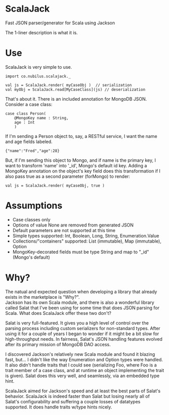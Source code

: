# ScalaJack

Fast JSON parser/generator for Scala using Jackson

The 1-liner description is what it is. 

# Use

ScalaJack is very simple to use.

	import co.nubilus.scalajack._

	val js = ScalaJack.render( myCaseObj )  // serialization
	val myObj = ScalaJack.read[MyCaseClass](js) // deserialization

That's about it.  There is an included annotation for MongoDB JSON.  Consider a case class:

	case class Person(
		@MongoKey name : String,
		age : Int
		)

If I'm sending a Person object to, say, a RESTful service, I want the name and age fields labeled.

	{"name":"Fred","age":28}

But, if I'm sending this object to Mongo, and if name is the primary key, I want to transform 'name' into
'_id', Mongo's default id key.  Adding a MongoKey annotation on the object's key field does this transformation
if I also pass true as a second parameter (forMongo) to render:

	val js = ScalaJack.render( myCaseObj, true )

# Assumptions

- Case classes only
- Options of value None are removed from generated JSON
- Default parameters are not supported at this time
- Simple types supported: Int, Boolean, Long, String, Enumeration.Value
- Collections/"containers" supported: List (immutable), Map (immutable), Option
- MongoKey-decorated fields must be type String and map to "_id" (Mongo's default)

# Why?

The natual and expected question when developing a library that already exists in the marketplace is "Why?".  
Jackson has its own Scala module, and there is also a wonderful library called Salat that I've been using for
some time that does JSON parsing for Scala.  What does ScalaJack offer these two don't?

Salat is very full-featured.  It gives you a high level of control over the parsing process including
custom serializers for non-standard types.  After using it for a couple of years I began to wonder if it might
be a bit slow for high-throughput needs.  In fairness, Salat's JSON handling features evolved after its primary
mission of MongoDB DAO access.

I discovered Jackson's relatively new Scala module and found it blazing fast, but...  I didn't like the way
Enumeration and Option types were handled.  It also didn't handle traits that I could see (serializing Foo, where 
Foo is a trait member of a case class, and at runtime an object implementing the trait is given).  Salat does
this very well, and seamlessly, via an embedded type hint.

ScalaJack aimed for Jackson's speed and at least the best parts of Salat's behavior.  ScalaJack is indeed faster
than Salat but losing nearly all of Salat's configurability and suffering a couple losses of datatypes supported.
It does handle traits w/type hints nicely.
